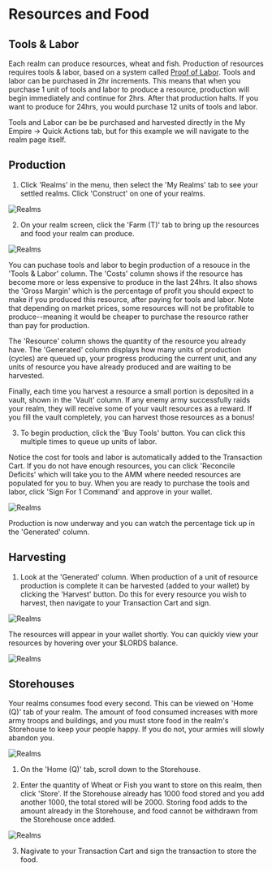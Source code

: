 # Resources and Food

## Tools & Labor

Each realm can produce resources, wheat and fish. Production of resources requires tools & labor, based on a system called [Proof of Labor](https://medium.com/@bibliothecaDAO/introducing-proof-of-labor-to-realms-eternum-774cc1a86bc). Tools and labor can be purchased in 2hr increments. This means that when you purchase 1 unit of tools and labor to produce a resource, production will begin immediately and continue for 2hrs. After that production halts. If you want to produce for 24hrs, you would purchase 12 units of tools and labor.

Tools and Labor can be be purchased and harvested directly in the My Empire -> Quick Actions tab, but for this example we will navigate to the realm page itself.


## Production

1. Click 'Realms' in the menu, then select the 'My Realms' tab to see your settled realms. Click 'Construct' on one of your realms.


![Realms](static/img/alpha/resources1.png)

2. On your realm screen, click the 'Farm (T)' tab to bring up the resources and food your realm can produce.

![Realms](static/img/alpha/resources2.png)

You can puchase tools and labor to begin production of a resouce in the 'Tools & Labor' column. The 'Costs' column shows if the resource has become more or less expensive to produce in the last 24hrs. It also shows the 'Gross Margin' which is the percentage of profit you should expect to make if you produced this resource, after paying for tools and labor. Note that depending on market prices, some resources will not be profitable to produce--meaning it would be cheaper to purchase the resource rather than pay for production.

The 'Resource' column shows the quantity of the resource you already have. The 'Generated' column displays how many units of production (cycles) are queued up, your progress producing the current unit, and any units of resource you have already produced and are waiting to be harvested.

Finally, each time you harvest a resource a small portion is deposited in a vault, shown in the 'Vault' column. If any enemy army successfully raids your realm, they will receive some of your vault resources as a reward. If you fill the vault completely, you can harvest those resources as a bonus!

3. To begin production, click the 'Buy Tools' button. You can click this multiple times to queue up units of labor. 

Notice the cost for tools and labor is automatically added to the Transaction Cart. If you do not have enough resources, you can click 'Reconcile Deficits' which will take you to the AMM where needed resources are populated for you to buy. When you are ready to purchase the tools and labor, click 'Sign For 1 Command' and approve in your wallet.

![Realms](static/img/alpha/resources3.png)

Production is now underway and you can watch the percentage tick up in the 'Generated' column.


## Harvesting

1. Look at the 'Generated' column. When production of a unit of resource production is complete it can be harvested (added to your wallet) by clicking the 'Harvest' button. Do this for every resource you wish to harvest, then navigate to your Transaction Cart and sign.

![Realms](static/img/alpha/resources4.png)

The resources will appear in your wallet shortly. You can quickly view your resources by hovering over your $LORDS balance.

![Realms](static/img/alpha/resources5.png)


## Storehouses

Your realms consumes food every second. This can be viewed on 'Home (Q)' tab of your realm. The amount of food consumed increases with more army troops and buildings, and you must store food in the realm's Storehouse to keep your people happy. If you do not, your armies will slowly abandon you.

![Realms](static/img/alpha/resources6.png)

1. On the 'Home (Q)' tab, scroll down to the Storehouse.

2. Enter the quantity of Wheat or Fish you want to store on this realm, then click 'Store'. If the Storehouse already has 1000 food stored and you add another 1000, the total stored will be 2000. Storing food adds to the amount already in the Storehouse, and food cannot be withdrawn from the Storehouse once added.

![Realms](static/img/alpha/resources7.png)

3. Nagivate to your Transaction Cart and sign the transaction to store the food.
